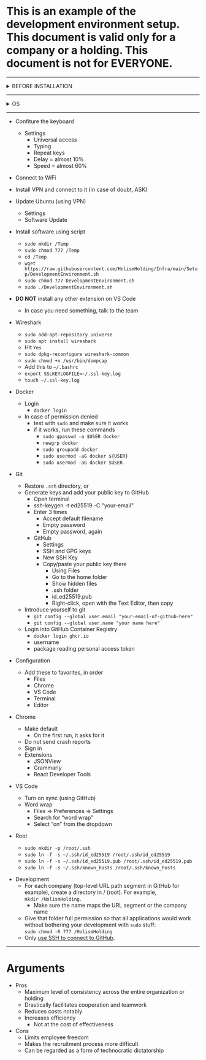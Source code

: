# This is an example of the development environment setup. This document is valid only for a company or a holding. **This document is not for EVERYONE**.

---

<details>
  <summary>BEFORE INSTALLATION</summary>
  
  - If this is not your first installation, make sure to backup ~/.ssh folder to be restored later. You can zip it and upload it to your google drive storage.
  
</details>

---

<details>
  <summary>OS</summary>
  

- Ubuntu
  - Only 22.04 LTS
  - Only from ubunto.com
  - Bootable image
    - using [Startup Disk Creator](https://ubuntu.com/tutorials/create-a-usb-stick-on-ubuntu#3-launch-startup-disk-creator)
    - or using [balenaEtcher](https://ubuntu.com/tutorials/install-ubuntu-desktop#3-create-a-bootable-usb-stick)
  - Boot
  - Choose **Install Ubuntu**
    - Select English (US)
  - Keyboard layout
    - Enlish (US)
  - DO NOT Connect to WiFi
    - Reason: faster installation and async update after installation
  - Minimal installation
    - Make sure no box is selected
  - Erase disk and install Ubuntu
    - Always be ready to lose your machine
    - Advanced features
      - None
  - Press **Install Now**
    - Press **Continue**
  - Where are you?
    - Choose Tehran
    - Press **Continue**
  - Computer name
    - YourNamePc or YourNameLaptop
    - Choose a simple password (you will be asked for it frequently)
      - Preferably choose 100 as your password
    - **DO NOT** choose auto-login
      - If you choose auto-login, you will encouner *keyring* later. To disable auto-login later:
        - Settings
        - User
        - Unlock
        - disable Automatic Login
  - **DO NOT** set up **Livepatch**
    - Hit **Next**
  - **DO NOT** help Ubuntu
    - Select **No, don't send system info**
  - Privacy (Location Services)
    - Up to you
  - Remove everything from the left bar
  - **DO NOT** install any other languages
    - Just English & Persian
    - **DO NOT** change defaults
  - Change culture
    - Settings
    - Region & Language
    - Format
    - English (United States)
  - todo: DO NOT DO THIS YET
    - [Enable root](https://askubuntu.com/questions/1192471/login-as-root-on-ubuntu-desktop) and login as root always (This decision is explained [here](https://nefcanto.ir/dev-circle/philosophy/why-root))
  
</details>

---

- Confiture the keyboard
    - Settings
      - Universal access
      - Typing
      - Repeat keys
      - Delay = almost 10%
      - Speed = almost 60%
- Connect to WiFi
- Install VPN and connect to it (in case of doubt, ASK)
- Update Ubuntu (using VPN)
  - Settings
  - Software Update
- Install software using script
  - `sudo mkdir /Temp`
  - `sudo chmod 777 /Temp`
  - `cd /Temp`
  - `wget https://raw.githubusercontent.com/HolismHolding/Infra/main/Setup/DevelopmentEnvironment.sh`
  - `sudo chmod 777 DevelopmentEnvironment.sh`
  - `sudo ./DevelopmentEnvironment.sh`

- **DO NOT** install any other extension on VS Code
  - In case you need something, talk to the team


- Wireshark
  - `sudo add-apt-repository universe`
  - `sudo apt install wireshark`
  - Hit `Yes`
  - `sudo dpkg-reconfigure wireshark-common`
  - `sudo chmod +x /usr/bin/dumpcap`
  - Add this to `~/.bashrc`
  - `export SSLKEYLOGFILE=~/.ssl-key.log`
  - `touch ~/.ssl-key.log`
- Docker
  - Login
    - `docker login`
  - In case of permission denied
    - test with `sudo` and make sure it works
    - if it works, run these commands
      - `sudo gpasswd -a $USER docker`
      - `newgrp docker`
      - `sudo groupadd docker`
      - `sudo usermod -aG docker ${USER}`
      - `sudo usermod -aG docker $USER`

- Git 
  - Restore `.ssh` directory, or
  - Generate keys and add your public key to GitHub 
    - Open terminal 
    - ssh-keygen -t ed25519 -C "your-email" 
    - Enter 3 times 
      - Accept default filename 
      - Empty password 
      - Empty password, again 
    - GitHub 
      - Settings 
      - SSH and GPG keys 
      - New SSH Key 
      - Copy/paste your public key there 
        - Using Files 
        - Go to the home folder 
        - Show hidden files 
        - .ssh folder 
        - id_ed25519.pub 
        - Right-click, open with the Text Editor, then copy 
  - Introduce yourself to git 
    - `git config --global user.email "your-email-of-github-here"` 
    - `git config --global user.name "your name here"`
  - Login into GitHub Container Registry
    - `docker login ghcr.io`
    - username
    - package reading personal access token
- Configuration
  - Add these to favorites, in order
    - Files
    - Chrome
    - VS Code
    - Terminal
    - Editor
- Chrome
  - Make default
    - On the first run, it asks for it
  - Do not send crash reports
  - Sign in
  - Extensions
    - JSONView
    - Grammarly
    - React Developer Tools
- VS Code
  - Turn on sync (using GitHub)
  - Word wrap
    - Files => Preferences => Settings
    - Search for “word wrap”
    - Select “on” from the dropdown
- Root
  - `sudo mkdir -p /root/.ssh`
  - `sudo ln -f -s ~/.ssh/id_ed25519 /root/.ssh/id_ed25519`
  - `sudo ln -f -s ~/.ssh/id_ed25519.pub /root/.ssh/id_ed25519.pub`
  - `sudo ln -f -s ~/.ssh/known_hosts /root/.ssh/known_hosts`

* Development
  - For each company (top-level URL path segment in GitHub for example), create a directory in / (root). For example,  
    `mkdir /HolismHolding`.
    - Make sure the name maps the URL segment or the company name
  - Give that folder full permission so that all applications would work without bothering your development with `sudo` stuff:  
    `sudo chmod -R 777 /HolismHolding`
  - Only [use SSH to connect to GitHub](https://www.freecodecamp.org/news/how-to-fix-git-always-asking-for-user-credentials/).

---

# Arguments

- Pros
  - Maximum level of consistency across the entire organization or holding
  - Drastically facilitates cooperation and teamwork
  - Reduces costs notably
  - Increases efficiency
    - Not at the cost of effectiveness
- Cons
  - Limits employee freedom
  - Makes the recruitment process more difficult
  - Can be regarded as a form of technocratic dictatorship
